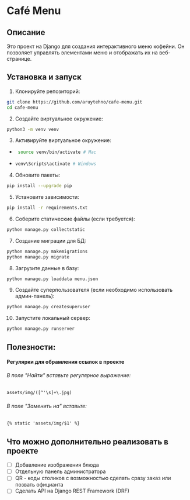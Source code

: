# Café Menu

## Описание
Это проект на Django для создания интерактивного меню кофейни. Он позволяет управлять элементами меню и отображать их на веб-странице.

## Установка и запуск

1. Клонируйте репозиторий:
```bash
git clone https://github.com/aruytehno/cafe-menu.git
cd cafe-menu

```
   
2. Создайте виртуальное окружение:
```bash
python3 -m venv venv
```

3. Активируйте виртуальное окружение:
- ```bash
   source venv/bin/activate # Mac
  ```

- ```bash
  venv\Scripts\activate # Windows
  ```

4. Обновите пакеты:
```bash
pip install --upgrade pip
```

5. Установите зависимости:
```bash
pip install -r requirements.txt
```
6. Соберите статические файлы (если требуется):
```bash
python manage.py collectstatic
```
7. Создание миграции для БД:
```bash
python manage.py makemigrations
python manage.py migrate
```

8. Загрузите данные в базу:
```bash
python manage.py loaddata menu.json
```

9. Создайте суперпользователя (если необходимо использовать админ-панель):
```bash
python manage.py createsuperuser
```

10. Запустите локальный сервер:
```bash
python manage.py runserver
```


## Полезности:
#### Регулярки для обрамления ссылок в проекте
###### В поле "Найти" вставьте регулярное выражение:
```txt
assets/img/([^'\s]+\.jpg)
```
###### В поле "Заменить на" вставьте:
```txt
{% static 'assets/img/$1' %}
```



## Что можно дополнительно реализовать в проекте
- [ ] Добавление изображения блюда
- [ ] Отдельную панель администратора
- [ ] QR - коды столиков с возможностью сделать сразу заказ или позвать официанта
- [ ] Сделать API на Django REST Framework (DRF)